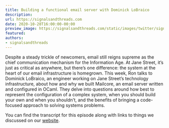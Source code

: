 ```yaml
---
title: Building a functional email server with Dominick LoBraico
description:
url: https://signalsandthreads.com
date: 2020-10-28T16:00:00-00:00
preview_image: https://signalsandthreads.com/static/images/twitter/signals_threads.png
featured:
authors:
- signalsandthreads
---
```


<p>Despite a steady trickle of newcomers, email still reigns supreme as the chief communication mechanism for the Information Age. At Jane Street, it&rsquo;s just as critical as anywhere, but there&rsquo;s one difference: the system at the heart of our email infrastructure is homegrown. This week, Ron talks to Dominick LoBraico, an engineer working on Jane Street&rsquo;s technology infrastructure, about how and why we built Mailcore, an email server written and configured in OCaml. They delve into questions around how best to represent the configuration of a complex system, when you should build your own and when you shouldn&rsquo;t, and the benefits of bringing a code-focused approach to solving systems problems.</p><p>You can find the transcript for this episode along with links to things we discussed on our <a href="https://signalsandthreads.com/multicast-and-the-markets">website</a>.</p>

